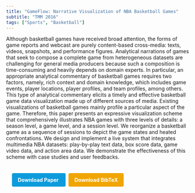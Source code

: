 ```yaml
---
title: "GameFlow: Narrative Visualization of NBA Basketball Games"
subtitle: "TMM 2016"
tags: ["Sports", "Basketball"]
---
```


Although basketball games have received broad attention, the forms of game reports and webcast are purely content-based cross-media: texts, videos, snapshots, and performance figures. Analytical narrations of games that seek to compose a complete game from heterogeneous datasets are challenging for general media producers because such a composition is time-consuming and heavily depends on domain experts. In particular, an appropriate analytical commentary of basketball games requires two factors, namely, rich context and domain knowledge, which includes game events, player locations, player profiles, and team profiles, among others. This type of analytical commentary elicits a timely and effective basketball game data visualization made up of different sources of media. Existing visualizations of basketball games mainly profile a particular aspect of the game. Therefore, this paper presents an expressive visualization scheme that comprehensively illustrates NBA games with three levels of details: a season level, a game level, and a session level. We reorganize a basketball game as a sequence of sessions to depict the game states and heated confrontations. We design and implement a live system that integrates multimedia NBA datasets: play-by-play text data, box score data, game video data, and action area data. We demonstrate the effectiveness of this scheme with case studies and user feedbacks.



<div style="margin-top: 1rem; padding: 1rem; display: inline-block;">

  <a href="https://doi.org/10.1109/TMM.2016.2614221" target="_blank" style="background-color: #0d9bdc; color: white; padding: 10px 16px; margin-right: 8px; text-decoration: none; border-radius: 4px; font-weight: bold;">
    Download Paper
  </a>

  <a href="../bib/gameflow-narrative-visualization-of-nba-basketball-games.bib" download style="background-color: #f0a500; color: white; padding: 10px 16px; text-decoration: none; border-radius: 4px; font-weight: bold;">
    Download BibTeX
  </a>

</div>
